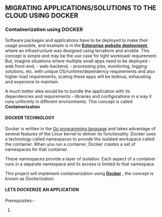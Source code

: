 
## MIGRATING APPLICATIONS/SOLUTIONS TO THE CLOUD USING DOCKER

### Containerization using **DOCKER**

Software packages and applications have to be deployed to make their usage possible, and example is in the **[Enterprise website deployment](https://github.com/Johnstx/DevOps_Projects/tree/main/Project_19)**, where an infrastructure was designed using terraform and ansible. This concept is simple and may be the use case for light workload/ requirement. 
But, imagine situations where multiple small apps need to be deployed - web front-end, - web-backend, - processing jobs, monitoring, logging solutions, etc. with unique OS/runtime/dependency requirements and also higher load requirements, scaling these apps will be tedious, exhausting and expensive to maintain.

A much better idea would be to bundle the application with its dependencies and requirements - libraries and configurations in a way it runs uniformly in different environments. This concept is called **Containerization**
#### DOCKER TECHNOLOGY

Docker is written in the [Go programming language](https://golang.org/) and takes advantage of several features of the Linux kernel to deliver its functionality. Docker uses a technology called namespaces to provide the isolated workspace called the container. When you run a container, Docker creates a set of namespaces for that container.

These namespaces provide a layer of isolation. Each aspect of a container runs in a separate namespace and its access is limited to that namespace.



This project will implement containerization using **[Docker](https://www.docker.com)** , the concept is known as Dockerization. 

#### LETS DOCKERIZE AN APPLICATION

Prerequisites:-

1. 

